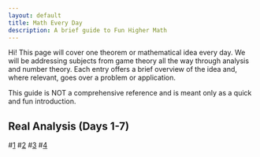 ```yaml
---
layout: default
title: Math Every Day
description: A brief guide to Fun Higher Math
---
```


Hi! This page will cover one theorem or mathematical idea every day. We will be addressing subjects from game theory all the way through analysis and number theory. Each entry offers a brief overview of the idea and, where relevant, goes over a problem or application.

This guide is NOT a comprehensive reference and is meant only as a quick and fun introduction.

## Real Analysis (Days 1-7)

#[1](./REAL_ANALYSIS/day1.html)  #[2](./REAL_ANALYSIS/day2.html)  #[3](./REAL_ANALYSIS/day3.html) #[4](./REAL_ANALYSIS/day4.html)  

